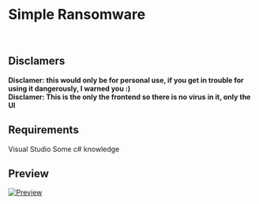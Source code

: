# Simple Ransomware 
<br>


## Disclamers

**Disclamer: this would only be for personal use, if you get in trouble for using it dangerously, I warned you :)**
<br>
**Disclamer: This is the only the frontend so there is no virus in it, only the UI**




## Requirements

Visual Studio
Some c# knowledge




## Preview
[![Preview](https://i.postimg.cc/KYcBqgkp/Capture.png)](https://postimg.cc/9DSDz0By)



